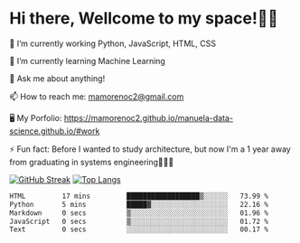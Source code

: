 # Hi there, Wellcome to my space!✌🏾

🔭 I’m currently working Python, JavaScript, HTML, CSS

🌱 I’m currently learning Machine Learning

💬 Ask me about anything!

📫 How to reach me: mamorenoc2@gmail.com

🖥️ My Porfolio: https://mamorenoc2.github.io/manuela-data-science.github.io/#work

⚡ Fun fact: Before I wanted to study architecture, but now I'm a 1 year away from graduating in systems engineering🤣🤣🤣

[![GitHub Streak](https://streak-stats.demolab.com/?user=mamorenoc2&theme=tokyonight_duo)](https://git.io/streak-stats)                 [![Top Langs](https://github-readme-stats.vercel.app/api/top-langs/?username=mamorenoc2&layout=compact&theme=tokyonight)](https://github.com/anuraghazra/github-readme-stats)

<!--START_SECTION:waka-->

```txt
HTML         17 mins         ██████████████████▒░░░░░░   73.99 %
Python       5 mins          █████▓░░░░░░░░░░░░░░░░░░░   22.16 %
Markdown     0 secs          ▒░░░░░░░░░░░░░░░░░░░░░░░░   01.96 %
JavaScript   0 secs          ▒░░░░░░░░░░░░░░░░░░░░░░░░   01.72 %
Text         0 secs          ░░░░░░░░░░░░░░░░░░░░░░░░░   00.17 %
```

<!--END_SECTION:waka-->
